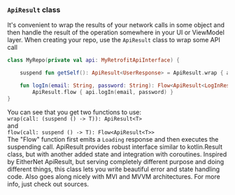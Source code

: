 ### `ApiResult` class

It's convenient to wrap the results of your network calls in some object and then handle the result of the operation
somewhere in your UI or ViewModel layer. When creating your repo, use the `ApiResult` class to wrap some API call

```kotlin
class MyRepo(private val api: MyRetrofitApiInterface) {

    suspend fun getSelf(): ApiResult<UserResponse> = ApiResult.wrap { api.getSelf() }

    fun logIn(email: String, password: String): Flow<ApiResult<LogInResponse>> =
        ApiResult.flow { api.logIn(email, password) }
}
```

You can see that you get two functions to use:   
`wrap(call: (suspend () -> T)): ApiResult<T>`  
and  
`flow(call: suspend () -> T): Flow<ApiResult<T>>`  
The "Flow" function first emits a `Loading` response and then executes the suspending call. ApiResult provides robust
interface similar to kotlin.Result class, but with another added state and integration with coroutines. Inspired by
EitherNet ApiResult, but serving completely different purpose and doing different things, this class lets you write
beautiful error and state handling code. Also goes along nicely with MVI and MVVM architectures. For more info, just
check out sources.
